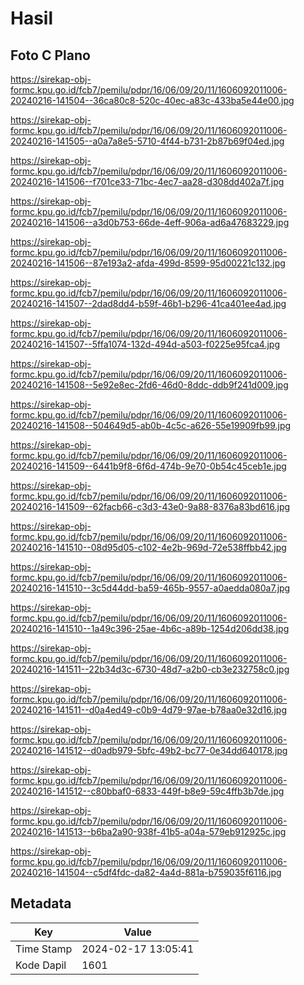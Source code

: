 # Hasil

## Foto C Plano

https://sirekap-obj-formc.kpu.go.id/fcb7/pemilu/pdpr/16/06/09/20/11/1606092011006-20240216-141504--36ca80c8-520c-40ec-a83c-433ba5e44e00.jpg

https://sirekap-obj-formc.kpu.go.id/fcb7/pemilu/pdpr/16/06/09/20/11/1606092011006-20240216-141505--a0a7a8e5-5710-4f44-b731-2b87b69f04ed.jpg

https://sirekap-obj-formc.kpu.go.id/fcb7/pemilu/pdpr/16/06/09/20/11/1606092011006-20240216-141506--f701ce33-71bc-4ec7-aa28-d308dd402a7f.jpg

https://sirekap-obj-formc.kpu.go.id/fcb7/pemilu/pdpr/16/06/09/20/11/1606092011006-20240216-141506--a3d0b753-66de-4eff-906a-ad6a47683229.jpg

https://sirekap-obj-formc.kpu.go.id/fcb7/pemilu/pdpr/16/06/09/20/11/1606092011006-20240216-141506--87e193a2-afda-499d-8599-95d00221c132.jpg

https://sirekap-obj-formc.kpu.go.id/fcb7/pemilu/pdpr/16/06/09/20/11/1606092011006-20240216-141507--2dad8dd4-b59f-46b1-b296-41ca401ee4ad.jpg

https://sirekap-obj-formc.kpu.go.id/fcb7/pemilu/pdpr/16/06/09/20/11/1606092011006-20240216-141507--5ffa1074-132d-494d-a503-f0225e95fca4.jpg

https://sirekap-obj-formc.kpu.go.id/fcb7/pemilu/pdpr/16/06/09/20/11/1606092011006-20240216-141508--5e92e8ec-2fd6-46d0-8ddc-ddb9f241d009.jpg

https://sirekap-obj-formc.kpu.go.id/fcb7/pemilu/pdpr/16/06/09/20/11/1606092011006-20240216-141508--504649d5-ab0b-4c5c-a626-55e19909fb99.jpg

https://sirekap-obj-formc.kpu.go.id/fcb7/pemilu/pdpr/16/06/09/20/11/1606092011006-20240216-141509--6441b9f8-6f6d-474b-9e70-0b54c45ceb1e.jpg

https://sirekap-obj-formc.kpu.go.id/fcb7/pemilu/pdpr/16/06/09/20/11/1606092011006-20240216-141509--62facb66-c3d3-43e0-9a88-8376a83bd616.jpg

https://sirekap-obj-formc.kpu.go.id/fcb7/pemilu/pdpr/16/06/09/20/11/1606092011006-20240216-141510--08d95d05-c102-4e2b-969d-72e538ffbb42.jpg

https://sirekap-obj-formc.kpu.go.id/fcb7/pemilu/pdpr/16/06/09/20/11/1606092011006-20240216-141510--3c5d44dd-ba59-465b-9557-a0aedda080a7.jpg

https://sirekap-obj-formc.kpu.go.id/fcb7/pemilu/pdpr/16/06/09/20/11/1606092011006-20240216-141510--1a49c396-25ae-4b6c-a89b-1254d206dd38.jpg

https://sirekap-obj-formc.kpu.go.id/fcb7/pemilu/pdpr/16/06/09/20/11/1606092011006-20240216-141511--22b34d3c-6730-48d7-a2b0-cb3e232758c0.jpg

https://sirekap-obj-formc.kpu.go.id/fcb7/pemilu/pdpr/16/06/09/20/11/1606092011006-20240216-141511--d0a4ed49-c0b9-4d79-97ae-b78aa0e32d16.jpg

https://sirekap-obj-formc.kpu.go.id/fcb7/pemilu/pdpr/16/06/09/20/11/1606092011006-20240216-141512--d0adb979-5bfc-49b2-bc77-0e34dd640178.jpg

https://sirekap-obj-formc.kpu.go.id/fcb7/pemilu/pdpr/16/06/09/20/11/1606092011006-20240216-141512--c80bbaf0-6833-449f-b8e9-59c4ffb3b7de.jpg

https://sirekap-obj-formc.kpu.go.id/fcb7/pemilu/pdpr/16/06/09/20/11/1606092011006-20240216-141513--b6ba2a90-938f-41b5-a04a-579eb912925c.jpg

https://sirekap-obj-formc.kpu.go.id/fcb7/pemilu/pdpr/16/06/09/20/11/1606092011006-20240216-141504--c5df4fdc-da82-4a4d-881a-b759035f6116.jpg


## Metadata

| Key        | Value               |
| ---------- | ------------------- |
| Time Stamp | 2024-02-17 13:05:41 |
| Kode Dapil | 1601                |



